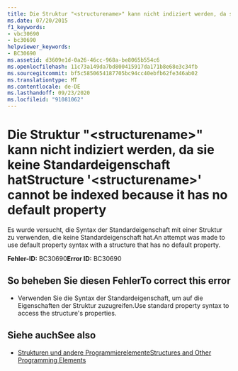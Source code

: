 ```yaml
---
title: Die Struktur "<structurename>" kann nicht indiziert werden, da sie keine Standardeigenschaft hat
ms.date: 07/20/2015
f1_keywords:
- vbc30690
- bc30690
helpviewer_keywords:
- BC30690
ms.assetid: d3609e1d-0a26-46cc-968a-be8065b554c6
ms.openlocfilehash: 11c73a149da7bd800415917da171b8e68e3c34fb
ms.sourcegitcommit: bf5c5850654187705bc94cc40ebfb62fe346ab02
ms.translationtype: MT
ms.contentlocale: de-DE
ms.lasthandoff: 09/23/2020
ms.locfileid: "91081062"
---
```

# <a name="structure-structurename-cannot-be-indexed-because-it-has-no-default-property"></a><span data-ttu-id="4c5ca-102">Die Struktur "\<structurename>" kann nicht indiziert werden, da sie keine Standardeigenschaft hat</span><span class="sxs-lookup"><span data-stu-id="4c5ca-102">Structure '\<structurename>' cannot be indexed because it has no default property</span></span>

<span data-ttu-id="4c5ca-103">Es wurde versucht, die Syntax der Standardeigenschaft mit einer Struktur zu verwenden, die keine Standardeigenschaft hat.</span><span class="sxs-lookup"><span data-stu-id="4c5ca-103">An attempt was made to use default property syntax with a structure that has no default property.</span></span>  
  
 <span data-ttu-id="4c5ca-104">**Fehler-ID:** BC30690</span><span class="sxs-lookup"><span data-stu-id="4c5ca-104">**Error ID:** BC30690</span></span>  
  
## <a name="to-correct-this-error"></a><span data-ttu-id="4c5ca-105">So beheben Sie diesen Fehler</span><span class="sxs-lookup"><span data-stu-id="4c5ca-105">To correct this error</span></span>  
  
- <span data-ttu-id="4c5ca-106">Verwenden Sie die Syntax der Standardeigenschaft, um auf die Eigenschaften der Struktur zuzugreifen.</span><span class="sxs-lookup"><span data-stu-id="4c5ca-106">Use standard property syntax to access the structure's properties.</span></span>  
  
## <a name="see-also"></a><span data-ttu-id="4c5ca-107">Siehe auch</span><span class="sxs-lookup"><span data-stu-id="4c5ca-107">See also</span></span>

- [<span data-ttu-id="4c5ca-108">Strukturen und andere Programmierelemente</span><span class="sxs-lookup"><span data-stu-id="4c5ca-108">Structures and Other Programming Elements</span></span>](../programming-guide/language-features/data-types/structures-and-other-programming-elements.md)
